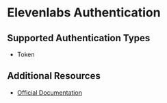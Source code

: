 # Elevenlabs Authentication

## Supported Authentication Types

- Token

## Additional Resources

- [Official Documentation](https://docs.elevenlabs.com)